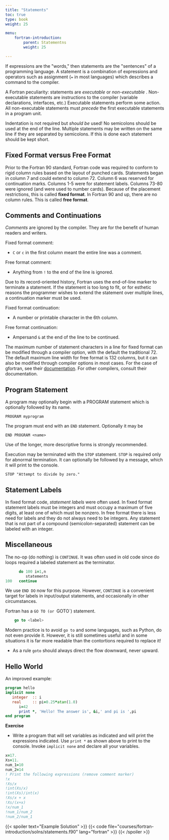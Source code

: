 ```yaml
---
title: "Statements"
toc: true
type: book
weight: 25

menu:
    fortran-introduction:
        parent: Statementns
        weight: 25

---
```


If expressions are the "words," then statements are the "sentences" of a programming language.  A statement is a combination of expressions and operators such as assignment (`=` in most languages) which describes a command to the compiler.

A Fortran peculiarity: statements are _executable_ or _non-executable_ .  Non-executable statements are instructions to the compiler (variable declarations, interfaces, etc.)  Executable statements perform some action. All non-executable statements must _precede_ the first executable statements in a program unit.

Indentation is not required but _should be_ used!
No semicolons should be used at the end of the line.
Multiple statements may be written on the same line if they are separated by semicolons.  If this is done each statement should be kept short.

## Fixed Format versus Free Format

Prior to the Fortran 90 standard, Fortran code was required to conform to rigid column rules based on the layout of punched cards.
Statements began in column 7 and could extend to column 72.  Column 6 was reserved for continuation marks.  Columns 1-5 were for statement labels.  Columns 73-80 were ignored (and were used to number cards).  Because of the placement restrictions, this is called **fixed format**.
In Fortran 90 and up, there are no column rules.  This is called **free format**.

## Comments and Continuations

_Comments_ are ignored by the compiler.  They are for the benefit of human readers and writers.

Fixed format comment:
  * `C` or `c` in the first column meant the entire line was a comment.

Free format comment:
  * Anything from `!` to the end of the line is ignored.

Due to its record-oriented history, Fortran uses the end-of-line marker to terminate a statement.  If the statement is too long to fit, or for esthetic reasons the programmer wishes to extend the statement over multiple lines, a continuation marker must be used.

Fixed format continuation:
  * A number or printable character in the 6th column.

Free format continuation:
  * Ampersand `&` at the end of the line to be continued.

The maximum number of statement characters in a line for fixed format can be modified through a compiler option, with the default the traditional 72.  The default maximum line width for free format is 132 columns, but it can also be modified through compiler options in most cases.  For the case of gfortran, see their [documentation](https://gcc.gnu.org/onlinedocs/gcc-4.2.1/gfortran/Fortran-Dialect-Options.html).  For other compilers, consult their documentation.

## Program Statement

A program may optionally begin with a PROGRAM statement which is optionally followed by its name.
```
PROGRAM myprogram
```
The program must end with an `END` statement.  Optionally it may be
```
END PROGRAM <name>
```
Use of the longer, more descriptive forms is strongly recommended.

Execution may be terminated with the `STOP` statement. `STOP` is required only for abnormal termination.  It can optionally be followed by a message, which it will print to the console.
```
STOP "Attempt to divide by zero."
```

## Statement Labels

In fixed format code, _statement labels_ were often used.
In fixed format statement labels must be integers and must occupy a maximum of five digits, at least one of which must be nonzero.
In free format there is less need for labels and they do not always need to be integers.
Any statement that is not part of a compound (semicolon-separated) statement can be labeled with an integer.

## Miscellaneous

The no-op (do nothing) is `CONTINUE`.
It was often used in old code since do loops required a labeled statement as the terminator.
```fortran
      do 100 i=1,n
         statements
100   continue
```
We use `END DO` now for this purpose.  However, `CONTINUE` is a convenient 
target for labels in input/output statements, and occasionally in other circumstances.

Fortran has a `GO TO (or `GOTO`) statement.
```fortran
    go to <label>
```
Modern practice is to avoid `go to` and some languages, such as Python, do not even provide it.  However, it is still sometimes useful and in some situations 
it is far more readable than the contortions required to replace it!
* As a rule `goto` should always direct the flow downward, never upward.

## Hello World
An improved example:
```fortran
program hello
implicit none
   integer  :: i
   real     :: pi=0.25*atan(1.0)
      i=42
      print *, 'Hello! The answer is', &i,' and pi is ',pi
end program
```

**Exercise**
* Write a program that will set variables as indicated and will print the expressions indicated.  Use `print *` as shown above to print to the console. Invoke 
`implicit none` and declare all your variables.
```fortran
x=17.
Xs=11.
num_1=10
num_2=14
! Print the following expressions (remove comment marker)
!x
!Xs/x
!int(Xs/x)
!int(Xs)/int(x)
!Xs/x + x
!Xs/(x+x)
!x/num_1
!num_1/num_2
!num_2/num_1
```

{{< spoiler text="Example Solution" >}}
{{< code file="courses/fortran-introduction/solns/statements.f90" lang="fortran" >}}
{{< /spoiler >}}

